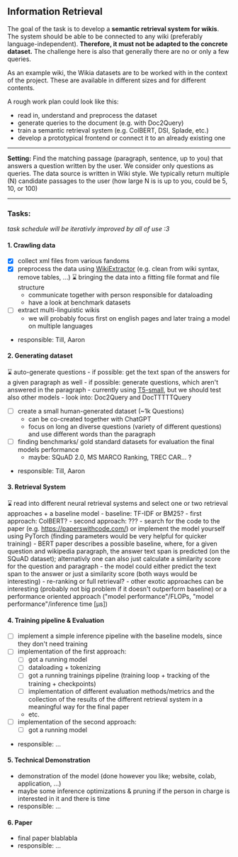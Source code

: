 ## Information Retrieval

The goal of the task is to develop a **semantic retrieval system for wikis**. The system should be able to be connected to any wiki (preferably language-independent). **Therefore, it must not be adapted to the concrete dataset.** The challenge here is also that generally there are no or only a few queries.

As an example wiki, the Wikia datasets are to be worked with in the context of the project. These are available in different sizes and for different contents.

A rough work plan could look like this:
- read in, understand and preprocess the dataset
- generate queries to the document (e.g. with Doc2Query)
- train a semantic retrieval system (e.g. ColBERT, DSI, Splade, etc.)
- develop a prototypical frontend or connect it to an already existing one

---

**Setting:** 
Find the matching passage (paragraph, sentence, up to you) that answers a question written by
the user. We consider only questions as queries. The data source is written in Wiki style. We typically
return multiple (N) candidate passages to the user (how large N is is up to you, could be 5, 10, or 100)

---


### **Tasks:**
*task schedule will be iterativly improved by all of use :3*

#### 1. Crawling data
- [x] collect xml files from various fandoms
- [x] preprocess the data using [WikiExtractor](https://github.com/attardi/wikiextractor) (e.g. clean from wiki syntax, remove tables, ...)
:hourglass: bringing the data into a fitting file format and file structure
    - communicate together with person responsible for dataloading
    - have a look at benchmark datasets
- [ ] extract multi-linguistic wikis
    - we will probably focus first on english pages and later traing a model on multiple languages
- responsible: Till, Aaron


#### 2. Generating dataset
:hourglass: auto-generate questions
    - if possible: get the text span of the answers for a given paragraph as well
    - if possible: generate questions, which aren't answered in the paragraph
    - currently using [T5-small](https://huggingface.co/allenai/t5-small-squad2-question-generation), but we should test also other models
    - look into: Doc2Query and DocTTTTTQuery
- [ ] create a small human-generated dataset (~1k Questions)
    - can be co-created together with ChatGPT
    - focus on long an diverse questions (variety of different questions) and use different words than the paragraph
- [ ] finding benchmarks/ gold standard datasets for evaluation the final models performance
    - maybe: SQuAD 2.0, MS MARCO Ranking, TREC CAR... ?
- responsible: Till, Aaron


#### 3. Retrieval System
:hourglass: read into different neural retrieval systems and select one or two retrieval approaches + a baseline model
    - baseline: TF-IDF or BM25?
    - first approach: ColBERT?
    - second approach: ???
    - search for the code to the paper (e.g. https://paperswithcode.com/) or implement the model yourself using PyTorch (finding parameters would be very helpful for quicker training)
    - BERT paper describes a possible baseline, where, for a given question and wikipedia paragraph, the answer text span is predicted (on the SQuAD dataset); alternativly one can also just calculate a similarity score for the question and paragraph
    - the model could either predict the text span to the answer or just a similarity score (both ways would be interesting)
    - re-ranking or full retrieval?
    - other exotic approaches can be interesting (probably not big problem if it doesn't outperform baseline) or a performance oriented approach ("model performance"/FLOPs, "model performance"/inference time [µs])



#### 4. Training pipeline & Evaluation
- [ ] implement a simple inference pipeline with the baseline models, since they don't need training
- [ ] implementation of the first approach:
    - [ ] got a running model
    - [ ] dataloading + tokenizing
    - [ ] got a running trainings pipeline (training loop + tracking of the training + checkpoints)
    - [ ] implementation of different evaluation methods/metrics and the collection of the results of the different retrieval system in a meaningful way for the final paper
    - etc.
- [ ] implementation of the second approach:
    - [ ] got a running model
- responsible: ...


#### 5. Technical Demonstration
- demonstration of the model (done however you like; website, colab, application, ...)
- maybe some inference optimizations & pruning if the person in charge is interested in it and there is time
- responsible: ...


#### 6. Paper
- final paper blablabla
- responsible: ...